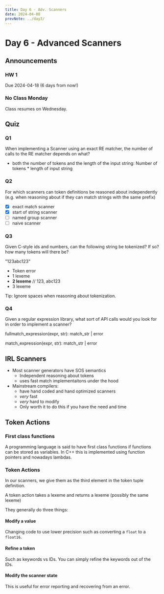 ```yaml
---
title: Day 6 - Adv. Scanners
date: 2024-04-08
prevNote: ../day3/
---
```


# Day 6 - Advanced Scanners

## Announcements

### HW 1

Due 2024-04-18 (6 days from now!)

### No Class Monday

Class resumes on Wednesday.

## Quiz

### Q1

When implementing a Scanner using an exact RE matcher, the number of calls to the RE matcher depends on what?

- both the number of tokens and the length of the input string: Number of tokens \* length of input string

### Q2

For which scanners can token definitions be reasoned about independently (e.g. when reasoning about if they can match strings with the same prefix)

- [x] exact match scanner
- [x] start of string scanner
- [ ] named group scanner
- [ ] naive scanner

### Q3

Given C-style ids and numbers, can the following string be tokenized? If so? how many tokens will there be?

"123abc123"

- Token error
- 1 lexeme
- **2 lexeme** // 123, abc123
- 3 lexeme

Tip: Ignore spaces when reasoning about tokenization.

### Q4

Given a regular expression library, what sort of API calls would you look for in order to implement a scanner?

fullmatch_expression(expr, str): match_str | error

match_expression(expr, str): match_str | error

## IRL Scanners

- Most scanner generators have SOS semantics
  - Independent reasoning about tokens
  - uses fast match implementaitons under the hood
- Mainstream compilers:
  - have hand coded and hand optimized scanners
  - _very_ fast
  - _very_ hard to modify
  - Only worth it to do this if you have the need and time

## Token Actions

### First class functions

A programming language is said to have first class functions if functions can be stored as variables. In C++ this is implemented using function pointers and nowadays lambdas.

### Token Actions

In our scanners, we give them as the third element in the token tuple definition.

A token action takes a lexeme and returns a lexeme (possibly the same lexeme)

They generally do three things:

#### Modify a value

Changing code to use lower precision such as converting a `float` to a `float16`.

#### Refine a token

Such as keywords vs IDs. You can simply refine the keywords out of the IDs.

#### Modify the scanner state

This is useful for error reporting and recovering from an error.
